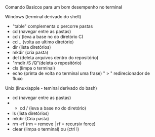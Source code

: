 Comando Basicos para um bom desempenho no terminal

Windows (terminal derivado do shell)

- "table" complementa o percorre pastas
- cd (navegar entre as pastas)
 - cd / (leva a base no do diretório C)
 - cd .. (volta ao ultimo diretório)
- dir (lista diretórios)
- mkdir (cria pasta)
- del (deleta arquivos dentro do repositório)
- "rmdir /S /Q"(deleta o repositório)
- cls (limpa o terminal)
- echo (printa de volta no terminal uma frase)
 " > " redirecionador de fluxo

Unix (linux/apple - teminal derivado do bash)

- cd (navegar entre as pastas)
 - - cd / (leva a base no do diretório)
- ls (lista diretórios)
- mkdir (Cria pasta)
- rm -rf (rm = remove | rf = recursiv force) 
- clear (limpa o terminal) ou (ctrl l)


